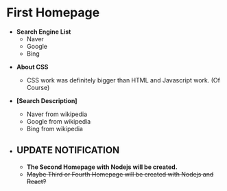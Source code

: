 # **First Homepage**

* **Search Engine List**
	+ Naver
	+ Google
	+ Bing

- **About CSS**
	- CSS work was definitely bigger than HTML and Javascript work. (Of Course)
- **[Search Description]**
	- Naver from wikipedia
	- Google from wikipedia
	- Bing from wikipedia
	
- ## UPDATE NOTIFICATION
	- **The Second Homepage with Nodejs will be created.**
	- ~~Maybe Third or Fourth Homepage will be created with Nodejs and React?~~
	

